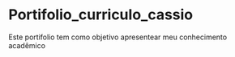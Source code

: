 # Portifolio_curriculo_cassio
 Este portifolio tem como objetivo apresentear meu conhecimento acadêmico
